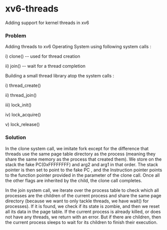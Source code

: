 # xv6-threads

Adding support for kernel threads in xv6

### Problem

Adding threads to xv6 Operating System using following system calls :

i) clone() -- used for thread creation

ii) join() -- wait for a thread completion



Building a small thread library atop the system calls :

i) thread_create()

ii) thread_join()

iii) lock_init()

iv) lock_acquire()

v) lock_release()

### Solution

In the clone system call, we imitate fork except for the difference that threads use the same page table directory as the process 
(meaning they share the same memory as the process that created them). 
We store on the stack the fake PC(0xFFFFFFFF) and arg2 and arg1 in that order. 
The stack pointer is then set to point to the fake PC , and the Instruction pointer points to the function pointer provided in the parameter of the clone call. 
Once all the other flags are inherited by the child, the clone call completes.

In the join system call, we iterate over the process table to check which all processes are the children of the current process and share the same page directory 
(because we want to only tackle threads, we have wait() for processes). 
If it is found, we check if its state is zombie, and then we reset all its data in the page table. 
If the current process is already killed, or does not have any threads, we return with an error. 
But if there are children, then the current process sleeps to wait for its children to finish their execution.
